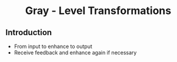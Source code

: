 # <h1 align="center">Gray - Level Transformations

## **Introduction**
 
- From input to enhance to output
- Receive feedback and enhance again if necessary




